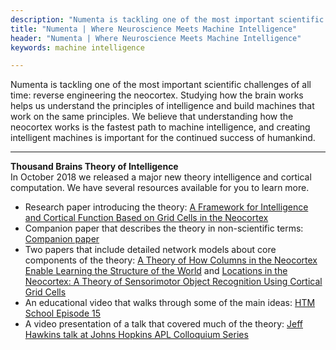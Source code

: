```yaml
---
description: "Numenta is tackling one of the most important scientific challenges of all time: reverse engineering the neocortex. We're at the beginning of an era of computing that will unfold over the coming decades, and we invite you to learn about how we are helping to advance the state of brain theory and machine intelligence."
title: "Numenta | Where Neuroscience Meets Machine Intelligence"
header: "Numenta | Where Neuroscience Meets Machine Intelligence"
keywords: machine intelligence

---
```


Numenta is tackling one of the most important scientific challenges of all
time: reverse engineering the neocortex. Studying how the brain works helps us
understand the principles of intelligence and build machines that work on the
same principles. We believe that understanding how the neocortex works is the
fastest path to machine intelligence, and creating intelligent machines is
important for the continued success of humankind.

___

**Thousand Brains Theory of Intelligence**<br/>
In October 2018 we released a major new theory intelligence and cortical computation. We have several resources available for you to learn more.
* Research paper introducing the theory: [A Framework for Intelligence and Cortical Function Based on Grid Cells
in the Neocortex](/neuroscience-research/research-publications/papers/a-framework-for-intelligence-and-cortical-function-based-on-grid-cells/)
* Companion paper that describes the theory in non-scientific terms: [Companion paper](/neuroscience-research/research-publications/papers/framework-companion-paper)
* Two papers that include detailed network models about core components of the theory: [A Theory of How Columns in the Neocortex Enable Learning the Structure of the World](/neuroscience-research/research-publications/papers/a-theory-of-how-columns-in-the-neocortex-enable-learning-the-structure-of-the-world/) and [Locations in the Neocortex: A Theory of Sensorimotor Object Recognition Using Cortical Grid Cells](/neuroscience-research/research-publications/papers/locations-in-the-neocortex-a-theory-of-sensorimotor-object-recognition-using-cortical-grid-cells/)
* An educational video that walks through some of the main ideas: [HTM School Episode 15](https://www.youtube.com/channel/UC8-ttzWLgXZOGuhUyrPlUuA)
* A video presentation of a talk that covered much of the theory: [Jeff Hawkins talk at Johns Hopkins APL Colloquium Series](/resources/videos/jeff-hawkins-johns-hopkins-apl-talk/)
